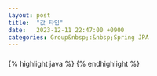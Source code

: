 ```yaml
---
layout: post
title:  "값 타입"
date:   2023-12-11 22:47:00 +0900
categories: Group&nbsp;:&nbsp;Spring JPA
---
```


### 

{% highlight java %}
{% endhighlight %}